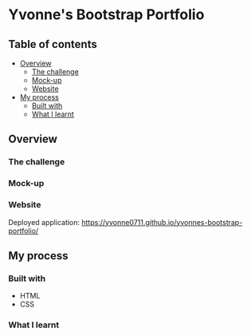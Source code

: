 # Yvonne's Bootstrap Portfolio

## Table of contents

- [Overview](#overview)
  - [The challenge](#the-challenge)
  - [Mock-up](#mock-up)
  - [Website](#website)
- [My process](#my-process)
  - [Built with](#built-with)
  - [What I learnt](#what-i-learnt)

## Overview

### The challenge

### Mock-up

### Website
Deployed application: https://yvonne0711.github.io/yvonnes-bootstrap-portfolio/ 

## My process

### Built with
- HTML
- CSS

### What I learnt
